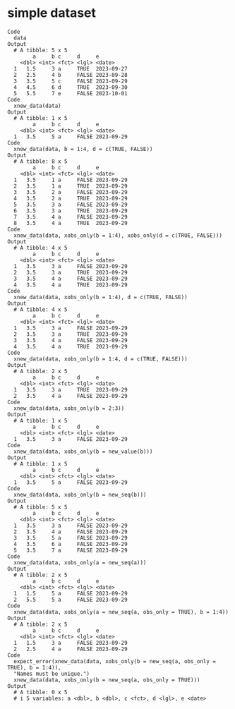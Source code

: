# simple dataset

    Code
      data
    Output
      # A tibble: 5 x 5
            a     b c     d     e         
        <dbl> <int> <fct> <lgl> <date>    
      1   1.5     3 a     TRUE  2023-09-27
      2   2.5     4 b     FALSE 2023-09-28
      3   3.5     5 c     FALSE 2023-09-29
      4   4.5     6 d     TRUE  2023-09-30
      5   5.5     7 e     FALSE 2023-10-01
    Code
      xnew_data(data)
    Output
      # A tibble: 1 x 5
            a     b c     d     e         
        <dbl> <int> <fct> <lgl> <date>    
      1   3.5     5 a     FALSE 2023-09-29
    Code
      xnew_data(data, b = 1:4, d = c(TRUE, FALSE))
    Output
      # A tibble: 8 x 5
            a     b c     d     e         
        <dbl> <int> <fct> <lgl> <date>    
      1   3.5     1 a     FALSE 2023-09-29
      2   3.5     1 a     TRUE  2023-09-29
      3   3.5     2 a     FALSE 2023-09-29
      4   3.5     2 a     TRUE  2023-09-29
      5   3.5     3 a     FALSE 2023-09-29
      6   3.5     3 a     TRUE  2023-09-29
      7   3.5     4 a     FALSE 2023-09-29
      8   3.5     4 a     TRUE  2023-09-29
    Code
      xnew_data(data, xobs_only(b = 1:4), xobs_only(d = c(TRUE, FALSE)))
    Output
      # A tibble: 4 x 5
            a     b c     d     e         
        <dbl> <int> <fct> <lgl> <date>    
      1   3.5     3 a     FALSE 2023-09-29
      2   3.5     3 a     TRUE  2023-09-29
      3   3.5     4 a     FALSE 2023-09-29
      4   3.5     4 a     TRUE  2023-09-29
    Code
      xnew_data(data, xobs_only(b = 1:4), d = c(TRUE, FALSE))
    Output
      # A tibble: 4 x 5
            a     b c     d     e         
        <dbl> <int> <fct> <lgl> <date>    
      1   3.5     3 a     FALSE 2023-09-29
      2   3.5     3 a     TRUE  2023-09-29
      3   3.5     4 a     FALSE 2023-09-29
      4   3.5     4 a     TRUE  2023-09-29
    Code
      xnew_data(data, xobs_only(b = 1:4, d = c(TRUE, FALSE)))
    Output
      # A tibble: 2 x 5
            a     b c     d     e         
        <dbl> <int> <fct> <lgl> <date>    
      1   3.5     3 a     TRUE  2023-09-29
      2   3.5     4 a     FALSE 2023-09-29
    Code
      xnew_data(data, xobs_only(b = 2:3))
    Output
      # A tibble: 1 x 5
            a     b c     d     e         
        <dbl> <int> <fct> <lgl> <date>    
      1   3.5     3 a     FALSE 2023-09-29
    Code
      xnew_data(data, xobs_only(b = new_value(b)))
    Output
      # A tibble: 1 x 5
            a     b c     d     e         
        <dbl> <int> <fct> <lgl> <date>    
      1   3.5     5 a     FALSE 2023-09-29
    Code
      xnew_data(data, xobs_only(b = new_seq(b)))
    Output
      # A tibble: 5 x 5
            a     b c     d     e         
        <dbl> <int> <fct> <lgl> <date>    
      1   3.5     3 a     FALSE 2023-09-29
      2   3.5     4 a     FALSE 2023-09-29
      3   3.5     5 a     FALSE 2023-09-29
      4   3.5     6 a     FALSE 2023-09-29
      5   3.5     7 a     FALSE 2023-09-29
    Code
      xnew_data(data, xobs_only(a = new_seq(a)))
    Output
      # A tibble: 2 x 5
            a     b c     d     e         
        <dbl> <int> <fct> <lgl> <date>    
      1   1.5     5 a     FALSE 2023-09-29
      2   5.5     5 a     FALSE 2023-09-29
    Code
      xnew_data(data, xobs_only(a = new_seq(a, obs_only = TRUE), b = 1:4))
    Output
      # A tibble: 2 x 5
            a     b c     d     e         
        <dbl> <int> <fct> <lgl> <date>    
      1   1.5     3 a     FALSE 2023-09-29
      2   2.5     4 a     FALSE 2023-09-29
    Code
      expect_error(xnew_data(data, xobs_only(b = new_seq(a, obs_only = TRUE), b = 1:4)),
      "Names must be unique.")
      xnew_data(data, xobs_only(b = new_seq(a, obs_only = TRUE)))
    Output
      # A tibble: 0 x 5
      # i 5 variables: a <dbl>, b <dbl>, c <fct>, d <lgl>, e <date>


